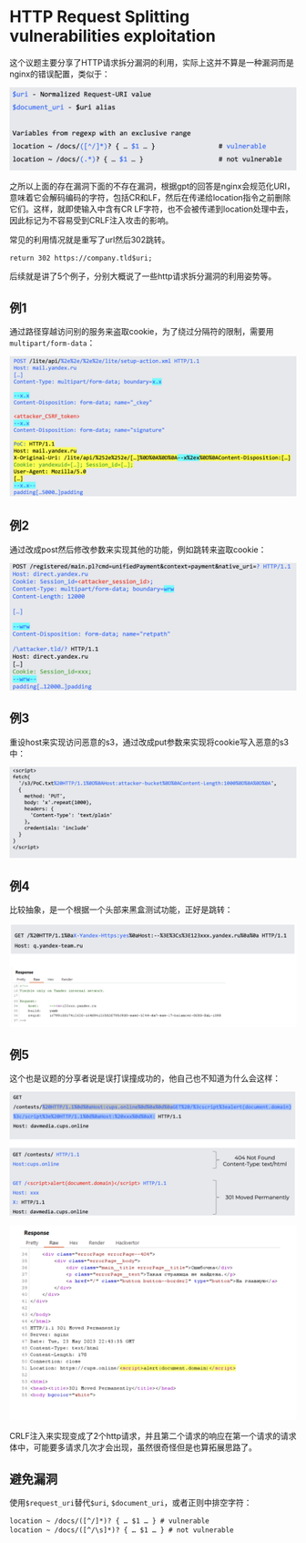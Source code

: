# HTTP Request Splitting vulnerabilities exploitation



这个议题主要分享了HTTP请求拆分漏洞的利用，实际上这并不算是一种漏洞而是nginx的错误配置，类似于：

![image-20240407140313387](README.assets/image-20240407140313387.png)

之所以上面的存在漏洞下面的不存在漏洞，根据gpt的回答是nginx会规范化URI，意味着它会解码编码的字符，包括CR和LF，然后在传递给location指令之前删除它们。这样，就即使输入中含有CR LF字符，也不会被传递到location处理中去，因此标记为不容易受到CRLF注入攻击的影响。



常见的利用情况就是重写了url然后302跳转。

```
return 302 https://company.tld$uri;
```

后续就是讲了5个例子，分别大概说了一些http请求拆分漏洞的利用姿势等。



## 例1

通过路径穿越访问别的服务来盗取cookie，为了绕过分隔符的限制，需要用`multipart/form-data`：

![image-20240407141131200](README.assets/image-20240407141131200.png)

## 例2

通过改成post然后修改参数来实现其他的功能，例如跳转来盗取cookie：

![image-20240407141232532](README.assets/image-20240407141232532.png)

## 例3

重设host来实现访问恶意的s3，通过改成put参数来实现将cookie写入恶意的s3中：

![image-20240407141333223](README.assets/image-20240407141333223.png)

## 例4

比较抽象，是一个根据一个头部来黑盒测试功能，正好是跳转：

![image-20240407141451244](README.assets/image-20240407141451244.png)

## 例5

这个也是议题的分享者说是误打误撞成功的，他自己也不知道为什么会这样：

![image-20240407141542637](README.assets/image-20240407141542637.png)

![image-20240407141550731](README.assets/image-20240407141550731.png)

CRLF注入来实现变成了2个http请求，并且第二个请求的响应在第一个请求的请求体中，可能要多请求几次才会出现，虽然很奇怪但是也算拓展思路了。



## 避免漏洞

使用`$request_uri`替代`$uri`, `$document_uri`，或者正则中排空字符：

```
location ~ /docs/([^/]*)? { … $1 … } # vulnerable
location ~ /docs/([^/\s]*)? { … $1 … } # not vulnerable
```

